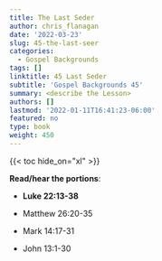 ```yaml
---
title: The Last Seder
author: chris_flanagan
date: '2022-03-23'
slug: 45-the-last-seer
categories:
  - Gospel Backgrounds
tags: []
linktitle: 45 Last Seder
subtitle: 'Gospel Backgrounds 45'
summary: <describe the Lesson>
authors: []
lastmod: '2022-01-11T16:41:23-06:00'
featured: no
type: book
weight: 450
---
```

{{< toc hide_on="xl" >}}



**Read/hear the portions**:

* **Luke 22:13-38**

* Matthew 26:20-35
* Mark 14:17-31
* John 13:1-30


<script type="text/javascript">
  window.ESV_CROSSREF_OPTIONS = {
    body_background_color: 'D7E5F0',
    header_font_size: 10,
    body_font_size: 14,
    footer_font_size: 8,
    header_font_family: 'Arial',
    body_font_family: 'Times'
  };
</script>
<script src="https://static.esvmedia.org/crossref/crossref.min.js" type="text/javascript"></script> 